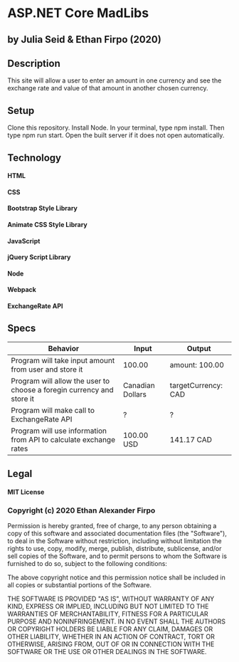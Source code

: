 # ASP.NET Core MadLibs

## by Julia Seid & Ethan Firpo (2020)

## Description

This site will allow a user to enter an amount in one currency and see the exchange rate and value of that amount in another chosen currency.

## Setup

Clone this repository. Install Node. In your terminal, type npm install. Then type npm run start. Open the built server if it does not open automatically.

## Technology

#### HTML
#### CSS
#### Bootstrap Style Library
#### Animate CSS Style Library
#### JavaScript
#### jQuery Script Library
#### Node
#### Webpack
#### ExchangeRate API

## Specs
|Behavior|Input|Output|
|-----|-----|-----|
|Program will take input amount from user and store it|100.00|amount: 100.00|
|Program will allow the user to choose a foregin currency and store it|Canadian Dollars|targetCurrency: CAD|
|Program will make call to ExchangeRate API|?|?|
|Program will use information from API to calculate exchange rates|100.00 USD|141.17 CAD|


## Legal

#### MIT License

### Copyright (c) 2020 Ethan Alexander Firpo

Permission is hereby granted, free of charge, to any person obtaining a copy
of this software and associated documentation files (the "Software"), to deal
in the Software without restriction, including without limitation the rights
to use, copy, modify, merge, publish, distribute, sublicense, and/or sell
copies of the Software, and to permit persons to whom the Software is
furnished to do so, subject to the following conditions:

The above copyright notice and this permission notice shall be included in all
copies or substantial portions of the Software.

THE SOFTWARE IS PROVIDED "AS IS", WITHOUT WARRANTY OF ANY KIND, EXPRESS OR
IMPLIED, INCLUDING BUT NOT LIMITED TO THE WARRANTIES OF MERCHANTABILITY,
FITNESS FOR A PARTICULAR PURPOSE AND NONINFRINGEMENT. IN NO EVENT SHALL THE
AUTHORS OR COPYRIGHT HOLDERS BE LIABLE FOR ANY CLAIM, DAMAGES OR OTHER
LIABILITY, WHETHER IN AN ACTION OF CONTRACT, TORT OR OTHERWISE, ARISING FROM,
OUT OF OR IN CONNECTION WITH THE SOFTWARE OR THE USE OR OTHER DEALINGS IN THE
SOFTWARE.
